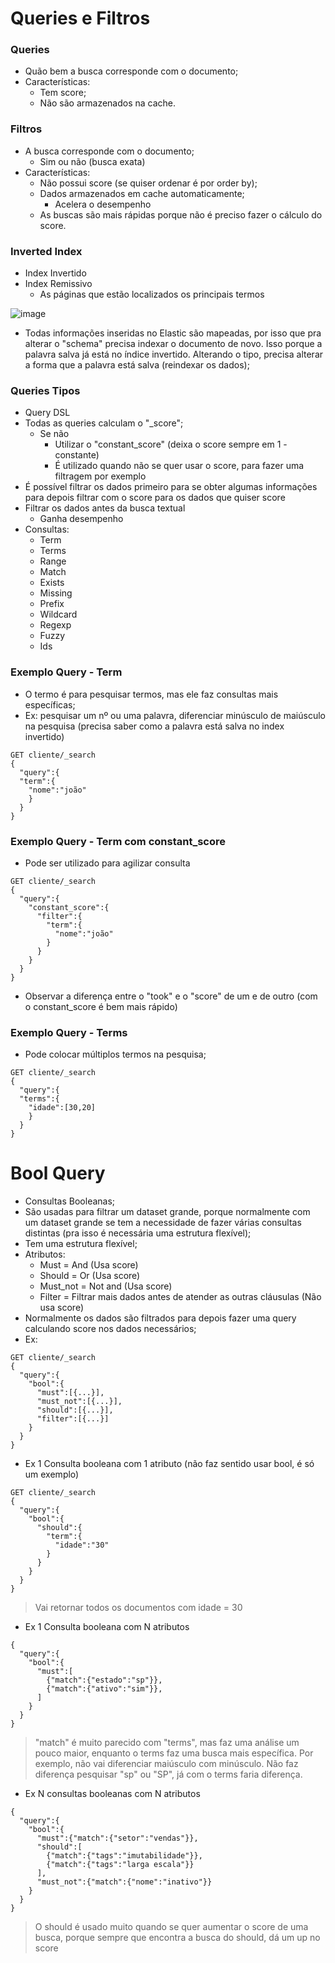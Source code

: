 # Queries e Filtros

### Queries

- Quão bem a busca corresponde com o documento;
- Características:
  - Tem score;
  - Não são armazenados na cache.

### Filtros

- A busca corresponde com o documento;
  - Sim ou não (busca exata)
- Características:
  - Não possui score (se quiser ordenar é por order by);
  - Dados armazenados em cache automaticamente;
    - Acelera o desempenho
  - As buscas são mais rápidas porque não é preciso fazer o cálculo do score.

### Inverted Index

- Index Invertido
- Index Remissivo
  - As páginas que estão localizados os principais termos

![image](https://github.com/Marinaafc/anotacoes-estudo/assets/107056644/bb19e6de-a672-48e3-b04d-41332f00b055)

- Todas informações inseridas no Elastic são mapeadas, por isso que pra alterar o "schema" precisa indexar o documento de novo. Isso porque a palavra salva já está no índice invertido. Alterando o tipo, precisa alterar a forma que a palavra está salva (reindexar os dados);

### Queries Tipos

- Query DSL
- Todas as queries calculam o "_score";
  - Se não
    - Utilizar o "constant_score" (deixa o score sempre em 1 -constante)
    - É utilizado quando não se quer usar o score, para fazer uma filtragem por exemplo
- É possível  filtrar os dados primeiro para se obter algumas informações para depois filtrar com o score para os dados que quiser score
- Filtrar os dados antes da busca textual
  - Ganha desempenho
- Consultas:
  - Term
  - Terms
  - Range
  - Match
  - Exists
  - Missing
  - Prefix
  - Wildcard
  - Regexp
  - Fuzzy
  - Ids

### Exemplo Query - Term

- O termo é para pesquisar termos, mas ele faz consultas mais específicas;
- Ex: pesquisar um nº ou uma palavra, diferenciar minúsculo de maiúsculo na pesquisa (precisa saber como a palavra está salva no index invertido)
```
GET cliente/_search
{
  "query":{
  "term":{
    "nome":"joão"
    }
  }
}
```
### Exemplo Query - Term com constant_score

- Pode ser utilizado para agilizar consulta
```
GET cliente/_search
{
  "query":{
    "constant_score":{
      "filter":{
        "term":{
          "nome":"joão"
        }
      }
    }
  }
}
```
- Observar a diferença entre o "took" e o "score" de um e de outro (com o constant_score é bem mais rápido)

### Exemplo Query - Terms

- Pode colocar múltiplos termos na pesquisa;
```
GET cliente/_search
{
  "query":{
  "terms":{
    "idade":[30,20]
    }
  }
}
```
# Bool Query

- Consultas Booleanas;
- São usadas para filtrar um dataset grande, porque normalmente com um dataset grande se tem a necessidade de fazer várias consultas distintas (pra isso é necessária uma estrutura flexível);
- Tem uma estrutura flexível;
- Atributos:
  - Must = And (Usa score)
  - Should = Or (Usa score)
  - Must_not = Not and (Usa score)
  - Filter = Filtrar mais dados antes de atender as outras cláusulas (Não usa score)
- Normalmente os dados são filtrados para depois fazer uma query calculando score nos dados necessários;
- Ex:

```
GET cliente/_search
{
  "query":{
    "bool":{
      "must":[{...}],
      "must_not":[{...}],
      "should":[{...}],
      "filter":[{...}]
    }
  }
}
```
- Ex 1 Consulta booleana com 1 atributo (não faz sentido usar bool, é só um exemplo)
```
GET cliente/_search
{
  "query":{
    "bool":{
      "should":{
        "term":{
          "idade":"30"
        }
      }
    }
  }
}
```
> Vai retornar todos os documentos com idade = 30

- Ex 1 Consulta booleana com N atributos
```
{
  "query":{
    "bool":{
      "must":[
        {"match":{"estado":"sp"}},
        {"match":{"ativo":"sim"}},
      ]
    }
  }
}
```
> "match" é muito parecido com "terms", mas faz uma análise um pouco maior, enquanto o terms faz uma busca mais específica. Por exemplo, não vai diferenciar maiúsculo com minúsculo. Não faz diferença pesquisar "sp" ou "SP", já com o terms faria diferença.

- Ex N consultas booleanas com N atributos
```
{
  "query":{
    "bool":{
      "must":{"match":{"setor":"vendas"}},
      "should":[
        {"match":{"tags":"imutabilidade"}},
        {"match":{"tags":"larga escala"}}
      ],
      "must_not":{"match":{"nome":"inativo"}}
    }
  }
}
```
> O should é usado muito quando se quer aumentar o score de uma busca, porque sempre que encontra a busca do should, dá um up no score
